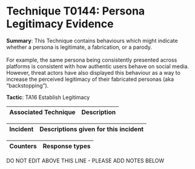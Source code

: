 # Technique T0144: Persona Legitimacy Evidence

**Summary**: This Technique contains behaviours which might indicate whether a persona is legitimate, a fabrication, or a parody.<br><br> For example, the same persona being consistently presented across platforms is consistent with how authentic users behave on social media. However, threat actors have also displayed this behaviour as a way to increase the perceived legitimacy of their fabricated personas (aka “backstopping”).

**Tactic**: TA16 Establish Legitimacy


| Associated Technique | Description |
| --------- | ------------------------- |



| Incident | Descriptions given for this incident |
| -------- | -------------------- |



| Counters | Response types |
| -------- | -------------- |


DO NOT EDIT ABOVE THIS LINE - PLEASE ADD NOTES BELOW